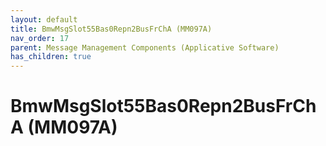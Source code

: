 ```yaml
---
layout: default
title: BmwMsgSlot55Bas0Repn2BusFrChA (MM097A)
nav_order: 17
parent: Message Management Components (Applicative Software)
has_children: true
---
```

# BmwMsgSlot55Bas0Repn2BusFrChA (MM097A)
